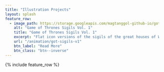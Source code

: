 ```yaml
---
title: "Illustration Projects"
layout: splash
feature_row:
  - image_path: https://storage.googleapis.com/magtanggol-github-io/got-v1/cover.png
    alt: "Game of Thrones Sigils Vol. 1"
    title: "Game of Thrones Sigils Vol. 1"
    excerpt: "Flat icon versions of the sigils of the great houses of Westeros."
    url: "/animation/got-sigils-v1"
    btn_label: "Read More"
    btn_class: "btn--inverse"
---
```


{% include feature_row %}